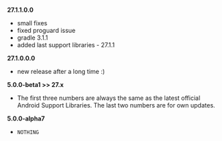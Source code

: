 **27.1.1.0.0**
- small fixes
- fixed proguard issue
- gradle 3.1.1
- added last support libraries - 27.1.1

**27.1.0.0.0**
- new release after a long time :)

**5.0.0-beta1 >> 27.x**

- The first three numbers are always the same as the latest official Android Support Libraries. The last two numbers are for own updates.

**5.0.0-alpha7**
- `NOTHING`